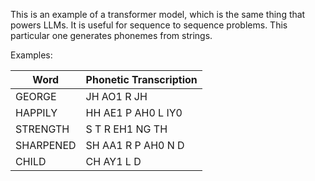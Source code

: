 This is an example of a transformer model, which is the same thing that powers LLMs. It is useful for sequence to sequence problems. This particular one generates phonemes from strings.

Examples:

| Word       | Phonetic Transcription        |
|------------|------------------------------|
| GEORGE     | JH AO1 R JH                  |
| HAPPILY    | HH AE1 P AH0 L IY0           |
| STRENGTH   | S T R EH1 NG TH              |
| SHARPENED  | SH AA1 R P AH0 N D           |
| CHILD      | CH AY1 L D                   |

